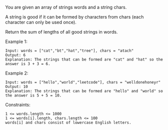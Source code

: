 You are given an array of strings words and a string chars.

A string is good if it can be formed by characters from chars (each character can only be used once).

Return the sum of lengths of all good strings in words.

Example 1:

    Input: words = ["cat","bt","hat","tree"], chars = "atach"
    Output: 6
    Explanation: The strings that can be formed are "cat" and "hat" so the answer is 3 + 3 = 6.

Example 2:

    Input: words = ["hello","world","leetcode"], chars = "welldonehoneyr"
    Output: 10
    Explanation: The strings that can be formed are "hello" and "world" so the answer is 5 + 5 = 10.

Constraints:

    1 <= words.length <= 1000
    1 <= words[i].length, chars.length <= 100
    words[i] and chars consist of lowercase English letters.

